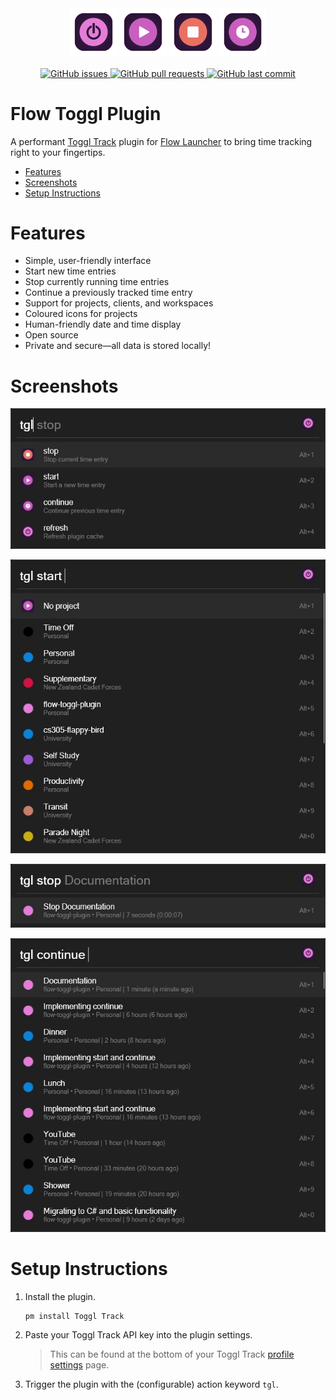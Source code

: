 <div align="center">
   <img src="assets/app.png" width="15%">
   <img src="assets/start.png" width="15%">
   <img src="assets/stop.png" width="15%">
   <img src="assets/continue.png" width="15%">
   <br>
   <br>
   <div>
      <a href="https://github.com/JamesNZL/flow-toggl-plugin/issues">
         <img src="https://img.shields.io/github/issues/jamesnzl/flow-toggl-plugin" alt="GitHub issues">
      </a>
      <a href="https://github.com/JamesNZL/flow-toggl-plugin/pulls">
         <img src="https://img.shields.io/github/issues-pr/jamesnzl/flow-toggl-plugin" alt="GitHub pull requests">
      </a>
      <a href="https://github.com/JamesNZL/flow-toggl-plugin/commits">
         <img src="https://img.shields.io/github/last-commit/jamesnzl/flow-toggl-plugin" alt="GitHub last commit">
      </a>
   </div>
</div>

# Flow Toggl Plugin

A performant [Toggl Track](https://track.toggl.com/timer) plugin for [Flow Launcher](https://flowlauncher.com/) to bring time tracking right to your fingertips.

- [Features](#features)
- [Screenshots](#screenshots)
- [Setup Instructions](#setup-instructions)

# Features

- Simple, user-friendly interface
- Start new time entries
- Stop currently running time entries
- Continue a previously tracked time entry
- Support for projects, clients, and workspaces
- Coloured icons for projects
- Human-friendly date and time display
- Open source
- Private and secure—all data is stored locally!

# Screenshots

![Default hotkeys](./assets/screenshots/default.jpg)

![Project selection](./assets/screenshots/start.jpg)

![Stopping running time entry](./assets/screenshots/stop.jpg)

![Continue previous time entry](./assets/screenshots/continue.jpg)

# Setup Instructions

1. Install the plugin.
    ```
    pm install Toggl Track
    ```

2. Paste your Toggl Track API key into the plugin settings.
    > This can be found at the bottom of your Toggl Track [profile settings](https://track.toggl.com/profile) page.

3. Trigger the plugin with the (configurable) action keyword `tgl`.

